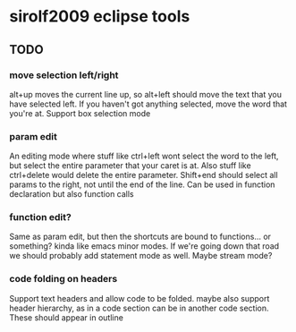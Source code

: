 # sirolf2009 eclipse tools

## TODO

### move selection left/right
alt+up moves the current line up, so alt+left should move the text that you have selected left. If you haven't got anything selected, move the word that you're at. Support box selection mode

### param edit
An editing mode where stuff like ctrl+left wont select the word to the left, but select the entire parameter that your caret is at. Also stuff like ctrl+delete would delete the entire parameter. Shift+end should select all params to the right, not until the end of the line. Can be used in function declaration but also function calls

### function edit?
Same as param edit, but then the shortcuts are bound to functions... or something? kinda like emacs minor modes. If we're going down that road we should probably add statement mode as well. Maybe stream mode? 

### code folding on headers
Support text headers and allow code to be folded. maybe also support header hierarchy, as in a code section can be in another code section. These should appear in outline